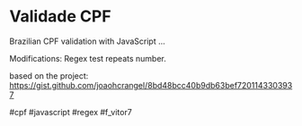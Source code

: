 # Validade CPF

Brazilian CPF validation with JavaScript ... 

Modifications: Regex test repeats number.

based on the project: https://gist.github.com/joaohcrangel/8bd48bcc40b9db63bef7201143303937


#cpf
#javascript 
#regex
#f_vitor7

